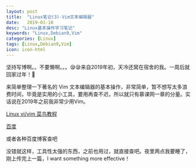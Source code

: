 ```yaml
---
layout: post
title:  "Linux笔记(3)-Vim文本编辑器"
date:   2019-01-18
desc: "Linux基本操作学习笔记"
keywords: "Linux,Debian9,Vim"
categories: [Linux]
tags: [Linux,Debian9,Vim]
icon: icon-html
---
```


坚持写博啊。。不要懒啊。。。😪😪来自2019年初，天冷还窝在宿舍的我。一周后就回家过年！🥺

来简单整理一下著名的 Vim 文本编辑器的基本操作，非常简单，暂不想写太多浪费时间，毕竟是实用的小工具，要用再查不迟，所以就只有慕课网一章的分量。实话说在2019年之前我非常少用Vim。

[Linux vi/vim 菜鸟教程](http://www.runoob.com/linux/linux-vim.html)

[百度](https://www.baidu.com/)

或者各种百度博客查吧

没错就这样，工具性太强的东西，之前也用过，就直接查吧。夜里两点我要睡了，刚上传完上一篇，I want something more effective！
	
